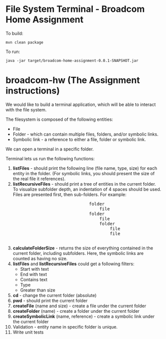 # File System Terminal -  Broadcom Home Assignment

To build:
```
mvn clean package
```

To run:
```
java -jar target/broadcom-home-assignment-0.0.1-SNAPSHOT.jar
```

# broadcom-hw (The Assignment instructions)

We would like to build a terminal application, which will be able to interact with the file system.

The filesystem is composed of the following entities:
* File
* Folder - which can contain multiple files, folders, and/or symbolic links.
* Symbolic link - a reference to either a file, folder or symbolic link.

We can open a terminal in a specific folder.

Terminal lets us run the following functions:
1. **listFiles** - should print the following line (file name, type, size) for each entity in the folder. (For symbolic links, you should present the size of the real file it references). 
2. **listRecursiveFiles** - should print a tree of entities in the current folder. To visualize subfolder depth, an indentation of 4 spaces should be used. Files are presented first, then sub-folders. For example:
<pre>
                                folder
                                    file
                                folder
                                    file
                                    folder
                                        file
                                        file
                                        
</pre>

3. **calculateFolderSize** - returns the size of everything contained in the current folder, including subfolders. Here, the symbolic links are counted as having no size.
4. **listFiles** and **listRecursiveFiles** could get a following filters:
   * Start with text
   * End with text 
   * Contains text 
   * Type
   * Greater than size
5. **cd**  - change the current folder (absolute)
6. **pwd** - should print the current folder
7. **createFile**  (name and size) - create a file under the current folder
8. **createFolder** (name) - create a folder under the current folder
9. **createSymbolicLink** (name, reference) - create a symbolic link under the current folder
10. Validation - entity name in specific folder is unique.
11. Write unit tests 
